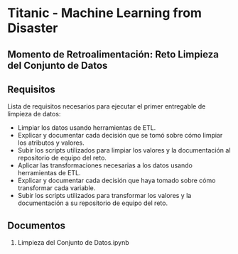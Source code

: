 # Titanic - Machine Learning from Disaster

## Momento de Retroalimentación: Reto Limpieza del Conjunto de Datos


## Requisitos

Lista de requisitos necesarios para ejecutar el primer entregable de limpieza de datos:

- Limpiar los datos usando herramientas de ETL.
- Explicar y documentar cada decisión que se tomó sobre cómo limpiar los atributos y valores. 
- Subir los scripts utilizados para limpiar los valores y la documentación al repositorio de equipo del reto. 
- Aplicar las transformaciones necesarias a los datos usando herramientas de ETL.
- Explicar y documentar cada decisión que haya tomado sobre cómo transformar cada variable. 
- Subir los scripts utilizados para transformar  los valores y la documentación a su repositorio de equipo del reto. 


## Documentos

1. Limpieza del Conjunto de Datos.ipynb
